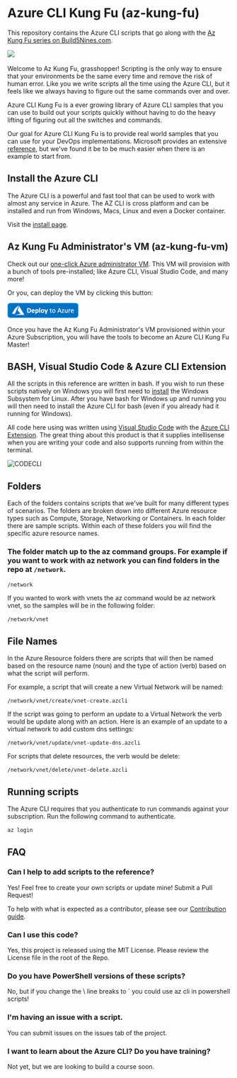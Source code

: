 # Azure CLI Kung Fu (az-kung-fu)

This repository contains the Azure CLI scripts that go along with the [Az Kung Fu series on Build5Nines.com](http://azkungfu.io).

<img src="https://i2.wp.com/build5nines.com/wp-content/uploads/2020/01/Azure-CLI-KungFu-Featured_Image.jpg?resize=1080%2C675&ssl=1"/>

Welcome to Az Kung Fu, grasshopper! Scripting is the only way to ensure that your environments be the same every time and remove the risk of human error. Like you we write scripts all the time using the Azure CLI, but it feels like we always having to figure out the same commands over and over.

Azure CLI Kung Fu is a ever growing library of Azure CLI samples that you can use to build out your scripts quickly without having to do the heavy lifting of figuring out all the switches and commands.

Our goal for Azure CLI Kung Fu is to provide real world samples that you can use for your DevOps implementations. Microsoft provides an extensive [reference](https://docs.microsoft.com/en-us/cli/azure/reference-index?view=azure-cli-latest), but we've found it be to be much easier when there is an example to start from.

## Install the Azure CLI

The Azure CLI is a powerful and fast tool that can be used to work with almost any service in Azure. The AZ CLI is cross platform and can be installed and run from Windows, Macs, Linux and even a Docker container.

Visit the [install page](https://docs.microsoft.com/en-us/cli/azure/install-azure-cli?view=azure-cli-latest).

## Az Kung Fu Administrator's VM (az-kung-fu-vm)

Check out our [one-click Azure administrator VM](https://github.com/Build5Nines/az-kung-fu-vm). This VM will provision with a bunch of tools pre-installed; like Azure CLI, Visual Studio Code, and many more!

Or you, can deploy the VM by clicking this button:

<a href="https://portal.azure.com/#create/Microsoft.Template/uri/https%3A%2F%2Fraw.githubusercontent.com%2FBuild5Nines%2Faz-kung-fu-vm%2Fmaster%2Fazure-deploy.json" target="_blank">
    <img src="https://github.com/Build5Nines/az-kung-fu-vm/raw/master/media/Deploy-to-Azure-button.png"/>
</a>

Once you have the Az Kung Fu Administrator's VM provisioned within your Azure Subscription, you will have the tools to become an Azure CLI Kung Fu Master!

## BASH, Visual Studio Code &amp; Azure CLI Extension

All the scripts in this reference are written in bash.  If you wish to run these scripts natively on Windows you will first need to [install](https://docs.microsoft.com/en-us/windows/wsl/install-win10) the Windows Subsystem for Linux.  After you have bash for Windows up and running you will then need to install the Azure CLI for bash (even if you already had it running for Windows).  

All code here using was written using [Visual Studio Code](https://code.visualstudio.com/) with the [Azure CLI Extension](https://marketplace.visualstudio.com/items?itemName=ms-vscode.azurecli). The great thing about this product is that it supplies intellisense when you are writing your code and also supports running from within the terminal.

![CODECLI](https://github.com/Microsoft/vscode-azurecli/raw/master/images/in_action.gif)

## Folders

Each of the folders contains scripts that we've built for many different types of scenarios.  The folders are broken down into different Azure resource types such as Compute, Storage, Networking or Containers.  In each folder there are sample scripts.  Within each of these folders you will find the specific azure resource names.

### The folder match up to the az command groups. For example if you want to work with az network you can find folders in the repo at `/network`.

```
/network
```

If you wanted to work with vnets the az command would be az network vnet, so the samples will be in the following folder:

```
/network/vnet
```

## File Names

In the Azure Resource folders there are scripts that will then be named based on the resource name (noun) and the type of action (verb) based on what the script will perform.

For example, a script that will create a new Virtual Network will be named:

```
/network/vnet/create/vnet-create.azcli
```

If the script was going to perform an update to a Virtual Network the verb would be update along with an action.  Here is an example of an update to a virtual network to add custom dns settings:

```
/network/vnet/update/vnet-update-dns.azcli
```

For scripts that delete resources, the verb would be delete:

```
/network/vnet/delete/vnet-delete.azcli
```

## Running scripts

The Azure CLI requires that you authenticate to run commands against your subscription.  Run the following command to authenticate.

```
az login
```

## FAQ

### Can I help to add scripts to the reference?

Yes!  Feel free to create your own scripts or update mine!  Submit a Pull Request!

To help with what is expected as a contributor, please see our [Contribution guide](CONTRIBUTE.md).

### Can I use this code?

Yes, this project is released using the MIT License.  Please review the License file in the root of the Repo.

### Do you have PowerShell versions of these scripts?

No, but if you change the \ line breaks to ` you could use az cli in powershell scripts!

### I'm having an issue with a script.

You can submit issues on the issues tab of the project.

### I want to learn about the Azure CLI?  Do you have training?

Not yet, but we are looking to build a course soon.
